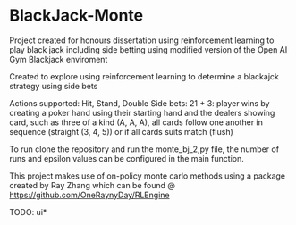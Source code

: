 # BlackJack-Monte
Project created for honours dissertation using reinforcement learning to play black jack including side betting using modified version of the Open AI Gym Blackjack enviroment 

Created to explore using reinforcement learning to determine a blackajck strategy using side bets

Actions supported: Hit, Stand, Double
Side bets: 21 + 3: player wins by creating a poker hand using their starting hand and the dealers showing card, such as three of a kind (A, A, A), all cards follow one another in sequence (straight (3, 4, 5)) or if all cards suits match (flush)

To run clone the repository and run the monte_bj_2,py file, the number of runs and epsilon values can be configured in the main function.

This project makes use of on-policy monte carlo methods using a package created  by Ray Zhang which can be found @ https://github.com/OneRaynyDay/RLEngine

TODO: ui*
